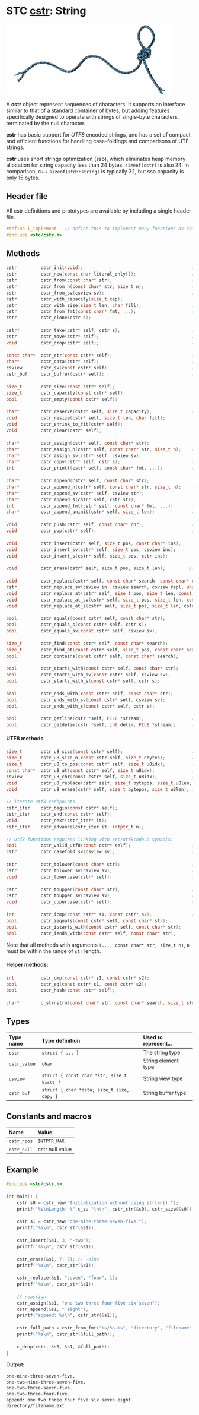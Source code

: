 # STC [cstr](../include/stc/cstr.h): String
![String](pics/string.jpg)

A **cstr** object represent sequences of characters. It supports an interface similar to that of a standard container of bytes, but adding features specifically designed to operate with strings of single-byte characters, terminated by the null character.

**cstr** has basic support for *UTF8* encoded strings, and has a set of compact and efficient functions for handling case-foldings and comparisons of UTF strings.

**cstr** uses short strings optimization (sso), which eliminates heap memory allocation for string capacity less than 24 bytes. `sizeof(cstr)` is also 24. In comparison, c++ `sizeof(std::string)` is typically 32, but sso capacity is only 15 bytes.

## Header file

All cstr definitions and prototypes are available by including a single header file.

```c
#define i_implement   // define this to implement many functions as shared symbols!
#include <stc/cstr.h>
```

## Methods
```c
cstr         cstr_init(void);                                         // constructor; same as cstr_null.
cstr         cstr_new(const char literal_only[]);                     // cstr from literal; no strlen() call.
cstr         cstr_from(const char* str);                              // constructor using strlen()
cstr         cstr_from_n(const char* str, size_t n);                  // constructor with n first bytes of str
cstr         cstr_from_sv(csview sv);                                 // construct cstr from csview
cstr         cstr_with_capacity(size_t cap);
cstr         cstr_with_size(size_t len, char fill);                   // repeat fill len times
cstr         cstr_from_fmt(const char* fmt, ...);                     // printf() formatting
cstr         cstr_clone(cstr s);

cstr*        cstr_take(cstr* self, cstr s);                           // take ownership of s, i.e. don't drop s.
cstr         cstr_move(cstr* self);                                   // move string to caller, leave self empty
void         cstr_drop(cstr* self);                                   // destructor

const char*  cstr_str(const cstr* self);                              // cast to const char*
char*        cstr_data(cstr* self);                                   // cast to mutable char*
csview       cstr_sv(const cstr* self);                               // cast to string view
cstr_buf     cstr_buffer(cstr* self);                                 // cast to mutable buffer (with capacity)

size_t       cstr_size(const cstr* self);
size_t       cstr_capacity(const cstr* self);
bool         cstr_empty(const cstr* self);

char*        cstr_reserve(cstr* self, size_t capacity);               // return pointer to buffer
void         cstr_resize(cstr* self, size_t len, char fill);
void         cstr_shrink_to_fit(cstr* self);
void         cstr_clear(cstr* self);

char*        cstr_assign(cstr* self, const char* str);
char*        cstr_assign_n(cstr* self, const char* str, size_t n);    // assign n first bytes of str
char*        cstr_assign_sv(cstr* self, csview sv);
char*        cstr_copy(cstr* self, cstr s);                           // copy-assign a cstr
int          cstr_printf(cstr* self, const char* fmt, ...);           // source and target must not overlap.

char*        cstr_append(cstr* self, const char* str);
char*        cstr_append_n(cstr* self, const char* str, size_t n);    // append n first bytes of str
char*        cstr_append_sv(cstr* self, csview str);
char*        cstr_append_s(cstr* self, cstr str);
int          cstr_append_fmt(cstr* self, const char* fmt, ...);       // printf() formatting
char*        cstr_append_uninit(cstr* self, size_t len);              // return ptr to start of uninited data

void         cstr_push(cstr* self, const char* chr);                  // append one utf8 char
void         cstr_pop(cstr* self);                                    // pop one utf8 char

void         cstr_insert(cstr* self, size_t pos, const char* ins);
void         cstr_insert_sv(cstr* self, size_t pos, csview ins);
void         cstr_insert_s(cstr* self, size_t pos, cstr ins);

void         cstr_erase(cstr* self, size_t pos, size_t len);         // erase len bytes from pos

void         cstr_replace(cstr* self, const char* search, const char* repl, unsigned count); // count==0: replace all.
cstr         cstr_replace_sv(csview in, csview search, csview repl, unsigned count);
void         cstr_replace_at(cstr* self, size_t pos, size_t len, const char* repl);          // replace at a position
void         cstr_replace_at_sv(cstr* self, size_t pos, size_t len, const csview repl);
void         cstr_replace_at_s(cstr* self, size_t pos, size_t len, cstr repl);

bool         cstr_equals(const cstr* self, const char* str);
bool         cstr_equals_s(const cstr* self, cstr s);
bool         cstr_equals_sv(const cstr* self, csview sv);

size_t       cstr_find(const cstr* self, const char* search);
size_t       cstr_find_at(const cstr* self, size_t pos, const char* search);                 // search from pos
bool         cstr_contains(const cstr* self, const char* search);

bool         cstr_starts_with(const cstr* self, const char* str);
bool         cstr_starts_with_sv(const cstr* self, csview sv);
bool         cstr_starts_with_s(const cstr* self, cstr s);

bool         cstr_ends_with(const cstr* self, const char* str);
bool         cstr_ends_with_sv(const cstr* self, csview sv);
bool         cstr_ends_with_s(const cstr* self, cstr s);

bool         cstr_getline(cstr *self, FILE *stream);                  // cstr_getdelim(self, '\n', stream)
bool         cstr_getdelim(cstr *self, int delim, FILE *stream);      // does not append delim to result
```

#### UTF8 methods
```c
size_t       cstr_u8_size(const cstr* self);                          // number of utf8 codepoints
size_t       cstr_u8_size_n(const cstr self, size_t nbytes);          // utf8 size within n bytes  
size_t       cstr_u8_to_pos(const cstr* self, size_t u8idx);          // byte pos offset at utf8 codepoint index
const char*  cstr_u8_at(const cstr* self, size_t u8idx);              // char* position at utf8 codepoint index
csview       cstr_u8_chr(const cstr* self, size_t u8idx);             // get utf8 character as a csview
void         cstr_u8_replace(cstr* self, size_t bytepos, size_t u8len, csview repl); // replace u8len utf8 chars
void         cstr_u8_erase(cstr* self, size_t bytepos, size_t u8len); // erase u8len codepoints from pos

// iterate utf8 codepoints
cstr_iter    cstr_begin(const cstr* self);
cstr_iter    cstr_end(const cstr* self);
void         cstr_next(cstr_iter* it);
cstr_iter    cstr_advance(cstr_iter it, intptr_t n);

// utf8 functions requires linking with src/utf8code.c symbols:
bool         cstr_valid_utf8(const cstr* self);                       // check if str is valid utf8
cstr         cstr_casefold_sv(csview sv);                             // returns new casefolded utf8 cstr

cstr         cstr_tolower(const char* str);                           // returns new lowercase utf8 cstr
cstr         cstr_tolower_sv(csview sv);                              // returns new lowercase utf8 cstr
void         cstr_lowercase(cstr* self);                              // transform cstr to lowercase utf8

cstr         cstr_toupper(const char* str);                           // returns new uppercase utf8 cstr
cstr         cstr_toupper_sv(csview sv);                              // returns new uppercase utf8 cstr
void         cstr_uppercase(cstr* self);                              // transform cstr to uppercase utf8

int          cstr_icmp(const cstr* s1, const cstr* s2);               // utf8 case-insensitive comparison
bool         cstr_iequals(const cstr* self, const char* str);                   //   "
bool         cstr_istarts_with(const cstr* self, const char* str);              //   "
bool         cstr_iends_with(const cstr* self, const char* str);                //   "
```

Note that all methods with arguments `(..., const char* str, size_t n)`, `n` must be within the range of `str` length.

#### Helper methods:
```c
int          cstr_cmp(const cstr* s1, const cstr* s2);
bool         cstr_eq(const cstr* s1, const cstr* s2);
bool         cstr_hash(const cstr* self);

char*        c_strnstrn(const char* str, const char* search, size_t slen, size_t nlen);
```

## Types

| Type name       | Type definition                            | Used to represent... |
|:----------------|:-------------------------------------------|:---------------------|
| `cstr`          | `struct { ... }`                           | The string type      |
| `cstr_value`    | `char`                                     | String element type  |
| `csview`        | `struct { const char *str; size_t size; }` | String view type     |
| `cstr_buf`      | `struct { char *data; size_t size, cap; }` | String buffer type   |

## Constants and macros

| Name              | Value             |
|:------------------|:------------------|
|  `cstr_npos`      | `INTPTR_MAX`      |
|  `cstr_null`      | cstr null value   |

## Example
```c
#include <stc/cstr.h>

int main() {
    cstr s0 = cstr_new("Initialization without using strlen().");
    printf("%s\nLength: %" c_zu "\n\n", cstr_str(&s0), cstr_size(&s0));

    cstr s1 = cstr_new("one-nine-three-seven-five.");
    printf("%s\n", cstr_str(&s1));

    cstr_insert(&s1, 3, "-two");
    printf("%s\n", cstr_str(&s1));

    cstr_erase(&s1, 7, 5); // -nine
    printf("%s\n", cstr_str(&s1));

    cstr_replace(&s1, "seven", "four", 1);
    printf("%s\n", cstr_str(&s1));

    // reassign:
    cstr_assign(&s1, "one two three four five six seven");
    cstr_append(&s1, " eight");
    printf("append: %s\n", cstr_str(&s1));

    cstr full_path = cstr_from_fmt("%s/%s.%s", "directory", "filename", "ext");
    printf("%s\n", cstr_str(&full_path));

    c_drop(cstr, &s0, &s1, &full_path);
}
```
Output:
```
one-nine-three-seven-five.
one-two-nine-three-seven-five.
one-two-three-seven-five.
one-two-three-four-five.
append: one two three four five six seven eight
directory/filename.ext
```
